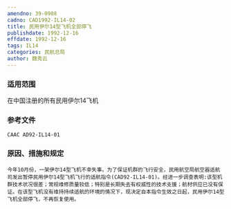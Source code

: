 ```yaml
---
amendno: 39-0908
cadno: CAD1992-IL14-02
title: 民用伊尔14型飞机全部停飞
publishdate: 1992-12-16
effdate: 1992-12-16
tags: IL14
categories: 民航总局
author: 魏秀云
---
```


### 适用范围 
在中国注册的所有民用伊尔14飞机

### 参考文件
    CAAC AD92-IL14-01 

### 原因、措施和规定 
    今年10月份，一架伊尔14型飞机不幸失事。为了保证机群的飞行安全，民用航空局航空器适航司发出暂停民用伊尔14型飞机飞行的适航指令(CAD92-IL14-01)。经进一步调查表明:该型机群技术状况很差；常规维修质量较低；特别是长期失去有权威性的技术支援；航材供应已没有保证。在该型飞机没有维持持续适航的环境的情况下，现决定自本指令生效之日起，民用伊尔14型飞机全部停飞，不再恢复使用。
